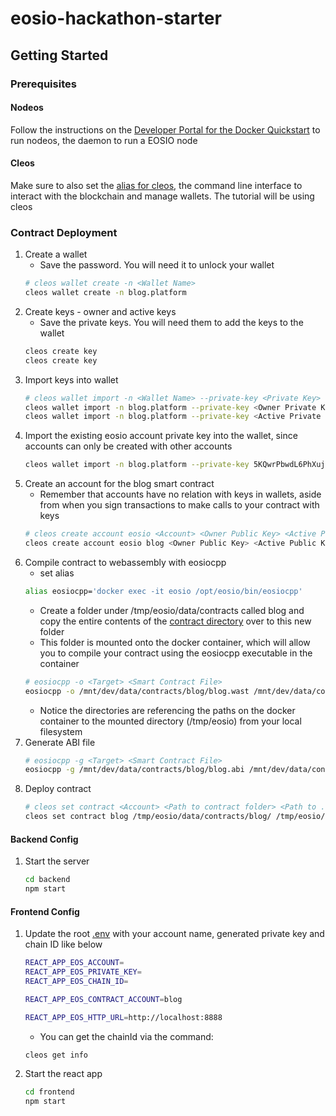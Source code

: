 # eosio-hackathon-starter

## Getting Started

### Prerequisites

#### Nodeos
Follow the instructions on the [Developer Portal for the Docker Quickstart](https://developers.eos.io/eosio-nodeos/docs/docker-quickstart) to run nodeos, the daemon to run a EOSIO node
    
#### Cleos
Make sure to also set the [alias for cleos](https://developers.eos.io/eosio-nodeos/docs/docker-quickstart#section-cleos), the command line interface to interact with the blockchain and manage wallets. The tutorial will be using cleos

### Contract Deployment

1.  Create a wallet
    * Save the password. You will need it to unlock your wallet
    ```bash
    # cleos wallet create -n <Wallet Name>
    cleos wallet create -n blog.platform
    ```
2.  Create keys - owner and active keys
    * Save the private keys. You will need them to add the keys to the wallet
    ```bash
    cleos create key
    cleos create key
    ```
3.  Import keys into wallet
    ```bash
    # cleos wallet import -n <Wallet Name> --private-key <Private Key>
    cleos wallet import -n blog.platform --private-key <Owner Private Key> 
    cleos wallet import -n blog.platform --private-key <Active Private Key>
    ``` 
4.  Import the existing eosio account private key into the wallet, since accounts can only be created with other accounts
    ```bash
    cleos wallet import -n blog.platform --private-key 5KQwrPbwdL6PhXujxW37FSSQZ1JiwsST4cqQzDeyXtP79zkvFD3
    ```
5.  Create an account for the blog smart contract
    * Remember that accounts have no relation with keys in wallets, aside from when you sign transactions to make calls to your contract with keys
    ```bash
    # cleos create account eosio <Account> <Owner Public Key> <Active Public Key>
    cleos create account eosio blog <Owner Public Key> <Active Public Key>
    ```
5.  Compile contract to webassembly with eosiocpp
    * set alias 
    ```bash
    alias eosiocpp='docker exec -it eosio /opt/eosio/bin/eosiocpp'
    ```
    * Create a folder under /tmp/eosio/data/contracts called blog and copy the entire contents of the [contract directory](https://github.com/EOSIO/eosio-hackathon-starter/blob/master/contract) over to this new folder
    * This folder is mounted onto the docker container, which will allow you to compile your contract using the eosiocpp executable in the container
    ```bash
    # eosiocpp -o <Target> <Smart Contract File>
    eosiocpp -o /mnt/dev/data/contracts/blog/blog.wast /mnt/dev/data/contracts/blog/blog.cpp
    ```
    * Notice the directories are referencing the paths on the docker container to the mounted directory (/tmp/eosio) from your local filesystem
6.  Generate ABI file
    ```bash
    # eosiocpp -g <Target> <Smart Contract File>
    eosiocpp -g /mnt/dev/data/contracts/blog/blog.abi /mnt/dev/data/contracts/blog/blog.cpp
    ```
7.  Deploy contract
    ```bash
    # cleos set contract <Account> <Path to contract folder> <Path to .wast file> <Path to .abi file>
    cleos set contract blog /tmp/eosio/data/contracts/blog/ /tmp/eosio/data/contracts/blog/blog.wast /tmp/eosio/data/contracts/blog/blog.abi
    ```

#### Backend Config
1.  Start the server
    ```bash
    cd backend
    npm start
    ```

#### Frontend Config

1.  Update the root [.env](https://github.com/EOSIO/eosio-hackathon-starter/blob/master/frontend/.env) with your account name, generated private key and chain ID like below
    ```bash
    REACT_APP_EOS_ACCOUNT=
    REACT_APP_EOS_PRIVATE_KEY=
    REACT_APP_EOS_CHAIN_ID=

    REACT_APP_EOS_CONTRACT_ACCOUNT=blog

    REACT_APP_EOS_HTTP_URL=http://localhost:8888
    ```
    * You can get the chainId via the command:
    ```bash
    cleos get info
    ```
2.  Start the react app
    ```bash
    cd frontend
    npm start
    ```
